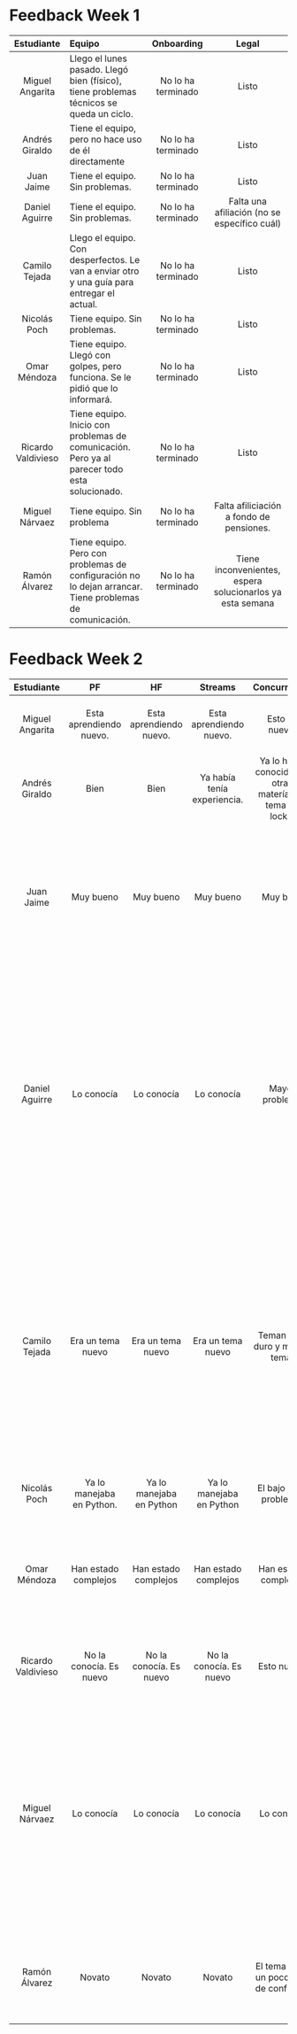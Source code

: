 # Feedback Week 1



|     Estudiante     | Equipo                                                       |     Onboarding     |                           Legal                           |
| :----------------: | :----------------------------------------------------------- | :----------------: | :-------------------------------------------------------: |
|  Miguel Angarita   | Llego el lunes pasado. Llegó bien (físico), tiene problemas técnicos se queda un ciclo. | No lo ha terminado |                           Listo                           |
|   Andrés Giraldo   | Tiene el equipo, pero no hace uso de él directamente         | No lo ha terminado |                           Listo                           |
|     Juan Jaime     | Tiene el equipo. Sin problemas.                              | No lo ha terminado |                           Listo                           |
|   Daniel Aguirre   | Tiene el equipo. Sin problemas.                              | No lo ha terminado |       Falta una afiliación (no se específico cuál)        |
|   Camilo Tejada    | Llego el equipo. Con desperfectos. Le van a enviar otro y una guía para entregar el actual. | No lo ha terminado |                           Listo                           |
|    Nicolás Poch    | Tiene equipo. Sin problemas.                                 | No lo ha terminado |                           Listo                           |
|    Omar Méndoza    | Tiene equipo. Llegó con golpes, pero funciona. Se le pidió que lo informará. | No lo ha terminado |                           Listo                           |
| Ricardo Valdivieso | Tiene equipo. Inicio con problemas de comunicación. Pero ya al parecer todo esta solucionado. | No lo ha terminado |                           Listo                           |
|   Miguel Nárvaez   | Tiene equipo. Sin problema                                   | No lo ha terminado |         Falta afiliciación a fondo de pensiones.          |
|   Ramón Álvarez    | Tiene equipo. Pero con problemas de configuración no lo dejan arrancar. Tiene problemas de comunicación. | No lo ha terminado | Tiene inconvenientes, espera solucionarlos ya esta semana |

# Feedback Week 2

|     Estudiante     |            PF             |            HF            |           Streams           |                        Concurrencia                        |                         Comentarios                          |
| :----------------: | :-----------------------: | :----------------------: | :-------------------------: | :--------------------------------------------------------: | :----------------------------------------------------------: |
|  Miguel Angarita   |  Esta aprendiendo nuevo.  | Esta aprendiendo nuevo.  |   Esta aprendiendo nuevo.   |                       Esto es nuevo.                       |    Ya esta cogiendo el estilo.  Reunión con el mentores.     |
|   Andrés Giraldo   |           Bien            |           Bien           | Ya había tenía experiencia. | Ya lo había conocido. En otras materías. El tema de locks. |  No tiene mucho. Tiene el mentor. Libreria. Bases  tienes.   |
|     Juan Jaime     |         Muy bueno         |        Muy bueno         |          Muy bueno          |                         Muy bien.                          | Si ha entendido, le he pido muchas preguntas.Si has compartido (CountWord). Todo en genera bien. Me doy entender muy bien. |
|   Daniel Aguirre   |        Lo conocía         |        Lo conocía        |         Lo conocía          |                       Mayor problema                       | Muy callado. El mentor tiene muchos temas. "El mentor" les había hecho una entrevista. En un entrevista de estructura de datos. Problemas de hashCode, equals, ArrayList. Preguntas muy específicas. Hubo un problema del estructuras de datos. |
|   Camilo Tejada    |     Era un tema nuevo     |    Era un tema nuevo     |      Era un tema nuevo      |                Teman muy duro y mucho tema.                | No hay comentarios. Buenos elemento. Estas semana ha estado muy pesado. Muchos temas nuevos. Los cursos de los vídeos están muy complejos. Se generan más dudas y preguntas al hacer las cosas.  Ya tuvieron las reuniones con el proyecto. |
|    Nicolás Poch    | Ya lo manejaba en Python. | Ya lo manejaba en Python |  Ya lo manejaba en Python   |                  El bajo nivel problema.                   |                No hay problema. El proyecto.                 |
|    Omar Méndoza    |   Han estado complejos    |   Han estado complejos   |    Han estado complejos     |                    Han estado complejos                    | Muy buen elemento. Excelente. Dedicado al tema del proyecto. Los temas van bien encarrilados. No tiene problemas. |
| Ricardo Valdivieso |  No la conocía. Es nuevo  | No la conocía. Es nuevo  |   No la conocía. Es nuevo   |                        Esto nueva.                         |  Pregunta. Administrador de empresa. Preocupación y Spring.  |
|   Miguel Nárvaez   |        Lo conocía         |        Lo conocía        |         Lo conocía          |                         Lo conocía                         | Colaboran mucho. Muy buen elemento. Son temas densos. Ya han tenido con la reunión con la reunión de la mañana. Al proceso como tal no lo ningún conveniente. Las clases sincrónicas. Hay problemas de tiempo, es muy corto. |
|   Ramón Álvarez    |          Novato           |          Novato          |           Novato            |           El tema tiene un poco más de confianza           | No compartieron código. Algunas de las explicaciones hay temor del tema teórico. |
